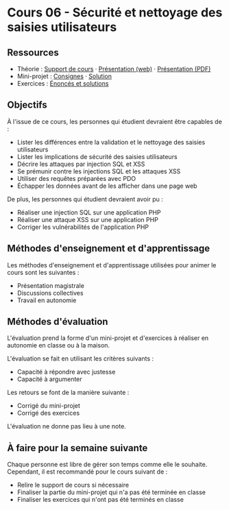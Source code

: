 # Cours 06 - Sécurité et nettoyage des saisies utilisateurs

## Ressources

- Théorie : [Support de cours](./01-theorie/README.md) ·
  [Présentation (web)](https://heig-vd-progserv-course.github.io/heig-vd-progserv1-course/06-securite-et-nettoyage-des-saisies-utilisateurs/01-theorie/index.html)
  ·
  [Présentation (PDF)](https://heig-vd-progserv-course.github.io/heig-vd-progserv1-course/06-securite-et-nettoyage-des-saisies-utilisateurs/01-theorie/06-securite-et-nettoyage-des-saisies-utilisateurs-presentation.pdf)
- Mini-projet : [Consignes](./02-mini-project/README.md) ·
  [Solution](./02-mini-project/solution/)
- Exercices : [Énoncés et solutions](./03-exercices/README.md)

## Objectifs

À l'issue de ce cours, les personnes qui étudient devraient être capables de :

- Lister les différences entre la validation et le nettoyage des saisies
  utilisateurs
- Lister les implications de sécurité des saisies utilisateurs
- Décrire les attaques par injection SQL et XSS
- Se prémunir contre les injections SQL et les attaques XSS
- Utiliser des requêtes préparées avec PDO
- Échapper les données avant de les afficher dans une page web

De plus, les personnes qui étudient devraient avoir pu :

- Réaliser une injection SQL sur une application PHP
- Réaliser une attaque XSS sur une application PHP
- Corriger les vulnérabilités de l'application PHP

## Méthodes d'enseignement et d'apprentissage

Les méthodes d'enseignement et d'apprentissage utilisées pour animer le cours
sont les suivantes :

- Présentation magistrale
- Discussions collectives
- Travail en autonomie

## Méthodes d'évaluation

L'évaluation prend la forme d'un mini-projet et d'exercices à réaliser en
autonomie en classe ou à la maison.

L'évaluation se fait en utilisant les critères suivants :

- Capacité à répondre avec justesse
- Capacité à argumenter

Les retours se font de la manière suivante :

- Corrigé du mini-projet
- Corrigé des exercices

L'évaluation ne donne pas lieu à une note.

## À faire pour la semaine suivante

Chaque personne est libre de gérer son temps comme elle le souhaite. Cependant,
il est recommandé pour le cours suivant de :

- Relire le support de cours si nécessaire
- Finaliser la partie du mini-projet qui n'a pas été terminée en classe
- Finaliser les exercices qui n'ont pas été terminés en classe
